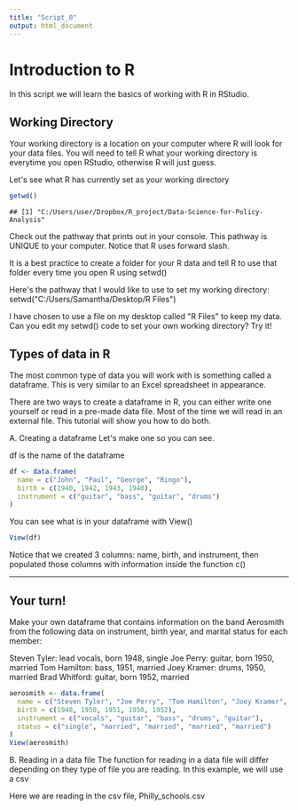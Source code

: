 ```yaml
---
title: "Script_0"
output: html_document
---
```

 
# Introduction to R 

In this script we will learn the basics of working with R in RStudio. 
 
##  Working Directory

Your working directory is a location on your computer where R will look for your data files. You will need to tell R what your working directory is everytime you open RStudio, otherwise R will just guess. 

Let's see what R has currently set as your working directory



```r
getwd()
```

```
## [1] "C:/Users/user/Dropbox/R_project/Data-Science-for-Policy-Analysis"
```

Check out the pathway that prints out in your console. This pathway is UNIQUE to your computer. Notice that R uses forward slash.

It is a best practice to create a folder for your R data and tell R to use that folder every time you open R using setwd()

Here's the pathway that I would like to use to set my working directory:    
setwd("C:/Users/Samantha/Desktop/R Files")

I have chosen to use a file on my desktop called "R Files" to keep my data. Can you edit my setwd() code to set your own working directory? 
Try it!


## Types of data in R

The most common type of data you will work with is something called a dataframe. This is very similar to an Excel spreadsheet in appearance.

There are two ways to create a dataframe in R, you can either
write one yourself or read in a pre-made data file. Most of the time
we will read in an external file. This tutorial will show you how to do
both. 

A. Creating a dataframe 
Let's make one so you can see.

df is the name of the dataframe


```r
df <- data.frame(
  name = c("John", "Paul", "George", "Ringo"),
  birth = c(1940, 1942, 1943, 1940), 
  instrument = c("guitar", "bass", "guitar", "drums")
)
```


You can see what is in your dataframe with View()


```r
View(df)
```


 Notice that we created 3 columns: name, birth, and instrument,
 then populated those columns with information inside the function
 c()


------------------------
 Your turn! 
------------------------

 Make your own dataframe that contains information on the band
 Aerosmith from the following data on instrument, birth year,
 and marital status for each member:

Steven Tyler: lead vocals, born 1948, single
Joe Perry: guitar, born 1950, married
Tom Hamilton:  bass, 1951, married
Joey Kramer: drums, 1950, married
Brad Whitford: guitar, born 1952, married


```r
aerosmith <- data.frame(
  name = c("Steven Tyler", "Joe Perry", "Tom Hamilton", "Joey Kramer", "Brad Whitford"),
  birth = c(1948, 1950, 1951, 1950, 1952), 
  instrument = c("vocals", "guitar", "bass", "drums", "guitar"),
  status = c("single", "married", "married", "married", "married")
)
View(aerosmith)
```




 B. Reading in a data file 
 The function for reading in a data file will differ depending on 
 they type of file you are reading. In this example, we will use
 a csv

 Here we are reading in the csv file, Philly_schools.csv



















































